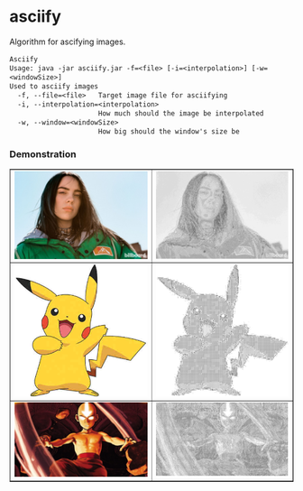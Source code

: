 # asciify

Algorithm for ascifying images. 

```
Asciify
Usage: java -jar asciify.jar -f=<file> [-i=<interpolation>] [-w=<windowSize>]
Used to asciify images
  -f, --file=<file>   Target image file for asciifying
  -i, --interpolation=<interpolation>
                      How much should the image be interpolated
  -w, --window=<windowSize>
                      How big should the window's size be
```

### Demonstration

<table border="1" width="100%">
    <tr>
        <td><img src="images/eilish.jpg" width="500"></td>
        <td><img src="images/eilish-output.png" width="500"></td>
    </tr>
    <tr>
        <td><img src="images/pikachu.jpg" width="500"></td>
        <td><img src="images/pikachu-output.png" width="500"></td>
    </tr>
    <tr>
        <td><img src="images/aang.png" width="500"></td>
        <td><img src="images/aang-output.png" width="500"></td>
    </tr>
</table>

